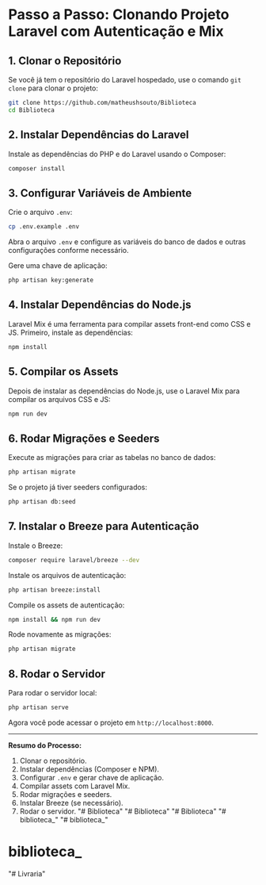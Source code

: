 
# Passo a Passo: Clonando Projeto Laravel com Autenticação e Mix

## 1. Clonar o Repositório
Se você já tem o repositório do Laravel hospedado, use o comando `git clone` para clonar o projeto:

```bash
git clone https://github.com/matheushsouto/Biblioteca
cd Biblioteca
```

## 2. Instalar Dependências do Laravel
Instale as dependências do PHP e do Laravel usando o Composer:

```bash
composer install
```

## 3. Configurar Variáveis de Ambiente
Crie o arquivo `.env`:

```bash
cp .env.example .env
```

Abra o arquivo `.env` e configure as variáveis do banco de dados e outras configurações conforme necessário.

Gere uma chave de aplicação:

```bash
php artisan key:generate
```

## 4. Instalar Dependências do Node.js
Laravel Mix é uma ferramenta para compilar assets front-end como CSS e JS. Primeiro, instale as dependências:

```bash
npm install
```

## 5. Compilar os Assets
Depois de instalar as dependências do Node.js, use o Laravel Mix para compilar os arquivos CSS e JS:

```bash
npm run dev
```

## 6. Rodar Migrações e Seeders
Execute as migrações para criar as tabelas no banco de dados:

```bash
php artisan migrate
```

Se o projeto já tiver seeders configurados:

```bash
php artisan db:seed
```

## 7. Instalar o Breeze para Autenticação

Instale o Breeze:

```bash
composer require laravel/breeze --dev
```

Instale os arquivos de autenticação:

```bash
php artisan breeze:install
```

Compile os assets de autenticação:

```bash
npm install && npm run dev
```

Rode novamente as migrações:

```bash
php artisan migrate
```

## 8. Rodar o Servidor
Para rodar o servidor local:

```bash
php artisan serve
```

Agora você pode acessar o projeto em `http://localhost:8000`.

---

**Resumo do Processo:**
1. Clonar o repositório.
2. Instalar dependências (Composer e NPM).
3. Configurar `.env` e gerar chave de aplicação.
4. Compilar assets com Laravel Mix.
5. Rodar migrações e seeders.
6. Instalar Breeze (se necessário).
7. Rodar o servidor.
"# Biblioteca" 
"# Biblioteca" 
"# Biblioteca" 
"# biblioteca_" 
"# biblioteca_" 
# biblioteca_
"# Livraria" 
